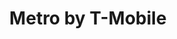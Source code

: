 ---
title: "Metro by T-Mobile"
url: /baltimore/metro-by-t-mobile-belair-road-2/
shop: mobile phone
---